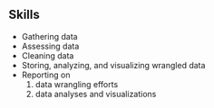 ## Skills

- Gathering data
- Assessing data
- Cleaning data
- Storing, analyzing, and visualizing wrangled data
- Reporting on 
  1) data wrangling efforts 
  2) data analyses and visualizations
